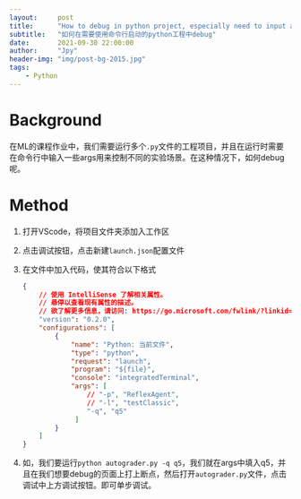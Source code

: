 ```yaml
---
layout:     post
title:      "How to debug in python project, especially need to input args in terminal"
subtitle:   "如何在需要使用命令行启动的python工程中debug"
date:       2021-09-30 22:00:00
author:     "Jpy"
header-img: "img/post-bg-2015.jpg"
tags:
    - Python
---
```


# Background

在ML的课程作业中，我们需要运行多个`.py`文件的工程项目，并且在运行时需要在命令行中输入一些args用来控制不同的实验场景。在这种情况下，如何debug呢。

# Method

1. 打开VScode，将项目文件夹添加入工作区

2. 点击调试按钮，点击新建`launch.json`配置文件

3. 在文件中加入代码，使其符合以下格式

   ```json
   {
       // 使用 IntelliSense 了解相关属性。 
       // 悬停以查看现有属性的描述。
       // 欲了解更多信息，请访问: https://go.microsoft.com/fwlink/?linkid=830387
       "version": "0.2.0",
       "configurations": [
           {
               "name": "Python: 当前文件",
               "type": "python",
               "request": "launch",
               "program": "${file}",
               "console": "integratedTerminal",
               "args": [ 
                   // "-p", "ReflexAgent",
                   // "-l", "testClassic",
                   "-q", "q5"
                ]
           }
       ]
   }
   ```

4. 如，我们要运行`python autograder.py -q q5`，我们就在args中填入q5，并且在我们想要debug的页面上打上断点，然后打开`autograder.py`文件，点击调试中上方调试按钮。即可单步调试。